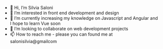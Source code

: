 - 👋 Hi, I’m Silvia Saloni
- 👀 I’m interested in front end development and design
- 🌱 I’m currently increasing my knowledge on Javascript and Angular and I hope to learn Vue soon
- 💞️ I’m looking to collaborate on web development projects
- 📫 How to reach me - please you can found me at salonisilvia@gmailcom

<!---
silsal/silsal is a ✨ special ✨ repository because its `README.md` (this file) appears on your GitHub profile.
You can click the Preview link to take a look at your changes.
--->

